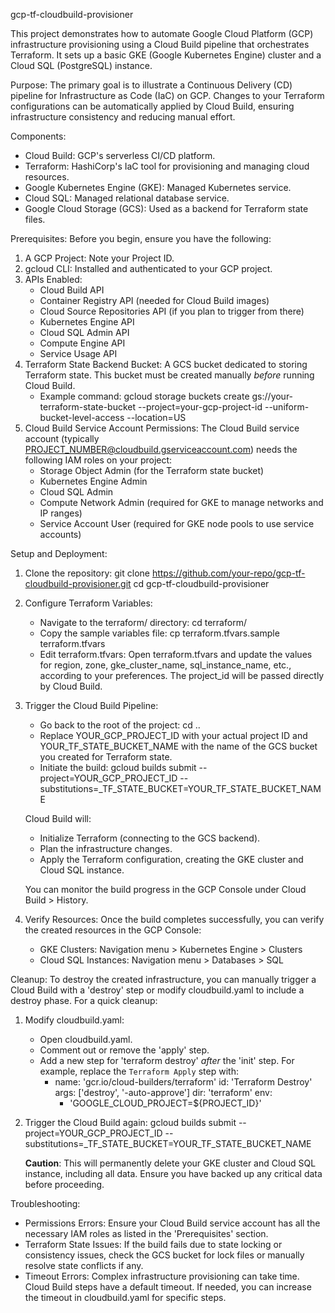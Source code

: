 gcp-tf-cloudbuild-provisioner

This project demonstrates how to automate Google Cloud Platform (GCP) infrastructure provisioning using a Cloud Build pipeline that orchestrates Terraform. It sets up a basic GKE (Google Kubernetes Engine) cluster and a Cloud SQL (PostgreSQL) instance.

Purpose:
The primary goal is to illustrate a Continuous Delivery (CD) pipeline for Infrastructure as Code (IaC) on GCP. Changes to your Terraform configurations can be automatically applied by Cloud Build, ensuring infrastructure consistency and reducing manual effort.

Components:
*   Cloud Build: GCP's serverless CI/CD platform.
*   Terraform: HashiCorp's IaC tool for provisioning and managing cloud resources.
*   Google Kubernetes Engine (GKE): Managed Kubernetes service.
*   Cloud SQL: Managed relational database service.
*   Google Cloud Storage (GCS): Used as a backend for Terraform state files.

Prerequisites:
Before you begin, ensure you have the following:

1.  A GCP Project: Note your Project ID.
2.  gcloud CLI: Installed and authenticated to your GCP project.
3.  APIs Enabled:
    *   Cloud Build API
    *   Container Registry API (needed for Cloud Build images)
    *   Cloud Source Repositories API (if you plan to trigger from there)
    *   Kubernetes Engine API
    *   Cloud SQL Admin API
    *   Compute Engine API
    *   Service Usage API
4.  Terraform State Backend Bucket: A GCS bucket dedicated to storing Terraform state. This bucket must be created manually *before* running Cloud Build.
    *   Example command:
        gcloud storage buckets create gs://your-terraform-state-bucket --project=your-gcp-project-id --uniform-bucket-level-access --location=US
5.  Cloud Build Service Account Permissions: The Cloud Build service account (typically PROJECT_NUMBER@cloudbuild.gserviceaccount.com) needs the following IAM roles on your project:
    *   Storage Object Admin (for the Terraform state bucket)
    *   Kubernetes Engine Admin
    *   Cloud SQL Admin
    *   Compute Network Admin (required for GKE to manage networks and IP ranges)
    *   Service Account User (required for GKE node pools to use service accounts)

Setup and Deployment:

1.  Clone the repository:
    git clone https://github.com/your-repo/gcp-tf-cloudbuild-provisioner.git
    cd gcp-tf-cloudbuild-provisioner

2.  Configure Terraform Variables:
    *   Navigate to the terraform/ directory:
        cd terraform/
    *   Copy the sample variables file:
        cp terraform.tfvars.sample terraform.tfvars
    *   Edit terraform.tfvars: Open terraform.tfvars and update the values for region, zone, gke_cluster_name, sql_instance_name, etc., according to your preferences. The project_id will be passed directly by Cloud Build.

3.  Trigger the Cloud Build Pipeline:
    *   Go back to the root of the project:
        cd ..
    *   Replace YOUR_GCP_PROJECT_ID with your actual project ID and YOUR_TF_STATE_BUCKET_NAME with the name of the GCS bucket you created for Terraform state.
    *   Initiate the build:
        gcloud builds submit --project=YOUR_GCP_PROJECT_ID --substitutions=_TF_STATE_BUCKET=YOUR_TF_STATE_BUCKET_NAME

    Cloud Build will:
    *   Initialize Terraform (connecting to the GCS backend).
    *   Plan the infrastructure changes.
    *   Apply the Terraform configuration, creating the GKE cluster and Cloud SQL instance.

    You can monitor the build progress in the GCP Console under Cloud Build > History.

4.  Verify Resources:
    Once the build completes successfully, you can verify the created resources in the GCP Console:
    *   GKE Clusters: Navigation menu > Kubernetes Engine > Clusters
    *   Cloud SQL Instances: Navigation menu > Databases > SQL

Cleanup:
To destroy the created infrastructure, you can manually trigger a Cloud Build with a 'destroy' step or modify cloudbuild.yaml to include a destroy phase. For a quick cleanup:

1.  Modify cloudbuild.yaml:
    *   Open cloudbuild.yaml.
    *   Comment out or remove the 'apply' step.
    *   Add a new step for 'terraform destroy' *after* the 'init' step.
        For example, replace the `Terraform Apply` step with:
        - name: 'gcr.io/cloud-builders/terraform'
          id: 'Terraform Destroy'
          args: ['destroy', '-auto-approve']
          dir: 'terraform'
          env:
            - 'GOOGLE_CLOUD_PROJECT=${PROJECT_ID}'

2.  Trigger the Cloud Build again:
    gcloud builds submit --project=YOUR_GCP_PROJECT_ID --substitutions=_TF_STATE_BUCKET=YOUR_TF_STATE_BUCKET_NAME

    **Caution**: This will permanently delete your GKE cluster and Cloud SQL instance, including all data. Ensure you have backed up any critical data before proceeding.

Troubleshooting:
*   Permissions Errors: Ensure your Cloud Build service account has all the necessary IAM roles as listed in the 'Prerequisites' section.
*   Terraform State Issues: If the build fails due to state locking or consistency issues, check the GCS bucket for lock files or manually resolve state conflicts if any.
*   Timeout Errors: Complex infrastructure provisioning can take time. Cloud Build steps have a default timeout. If needed, you can increase the timeout in cloudbuild.yaml for specific steps.